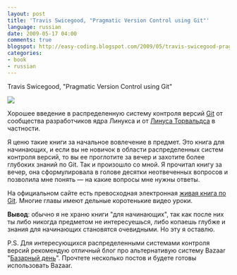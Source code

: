 ```yaml
---
layout: post
title: 'Travis Swicegood, "Pragmatic Version Control using Git"'
language: russian
date: 2009-05-17 04:00
comments: true
blogspot: http://easy-coding.blogspot.com/2009/05/travis-swicegood-pragmatic-version.html
categories:
- book
- russian
---
```

Travis Swicegood, "Pragmatic Version Control using Git"

<a href="http://www.amazon.co.uk/gp/product/1934356158/ref=as_li_tf_il?ie=UTF8&tag=prodiy-21&linkCode=as2&camp=1634&creative=6738&creativeASIN=1934356158"><img border="0" src="http://ws.assoc-amazon.co.uk/widgets/q?_encoding=UTF8&Format=_SL160_&ASIN=1934356158&MarketPlace=GB&ID=AsinImage&WS=1&tag=prodiy-21&ServiceVersion=20070822" ></a><img src="http://www.assoc-amazon.co.uk/e/ir?t=prodiy-21&l=as2&o=2&a=1934356158" width="1" height="1" border="0" alt="" style="border:none !important; margin:0px !important;" />

Хорошее введение в распределенную систему контроля версий [Git][] от сообщества разработчиков ядра Линукса и от [Линуса Торвальдса][Linus about Git] в частности.

[Git]: http://git-scm.org/
[Linus about Git]: https://www.youtube.com/watch?v=4XpnKHJAok8

Я ценю такие книги за начальное вовлечение в предмет. Это книга для начинающих, и если вы не новичок в области распределенных систем контроля версий, то вы ее проглотите за вечер и захотите более глубоких знаний по Git. Так и произошло со мной. Я прочитал книгу за вечер, она сформулировала в голове десятки неотвеченных вопросов и позволила мне понять — на какие вопросы мне нужны ответы. 

На официальном сайте есть превосходная электронная [живая книга по Git][]. Многие главы имеют дельные коротенькие видео уроки.

[живая книга по Git]: http://book.git-scm.com/

**Вывод**: обычно я не храню книги "для начинающих", так как после них ты либо никогда предметом не интересуешься, либо копаешь глубже и знания для начинающих становятся очевидными. Но эту я оставлю.

P.S. Для интересующихся распределенными системами контроля версий рекомендую отличный блог про альтернативую систему Bazaar "[Базарный день][]". Прочтете несколько постов и будете готовы использовать Bazaar.

[Базарный день]: http://bzr-day.blogspot.com/

